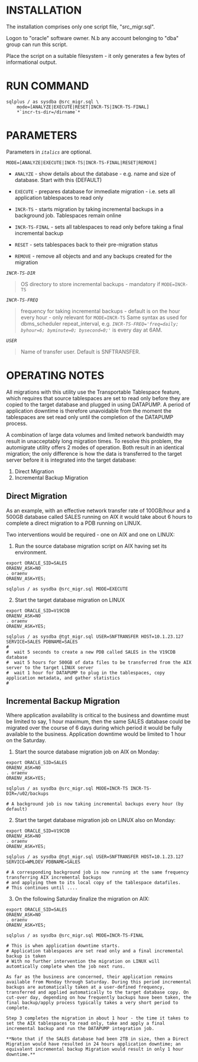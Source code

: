 # INSTALLATION
The installation comprises only one script file, "src_migr.sql". 

Logon to "oracle" software owner. N.b any account belonging to "dba" group can run this script.

Place the script on a suitable filesystem - it only generates a few bytes of informational output.


# RUN COMMAND                         
              
```
sqlplus / as sysdba @src_migr.sql \
    mode=[ANALYZE|EXECUTE|RESET|INCR-TS|INCR-TS-FINAL]
    *`incr-ts-dir=/dirname`*
```
                         
# PARAMETERS   
Parameters in *`italics`* are optional.

`MODE=[ANALYZE|EXECUTE|INCR-TS|INCR-TS-FINAL|RESET|REMOVE]`
- `ANALYZE` - show details about the database - e.g. name and size of database. Start with this (DEFAULT)
  
- `EXECUTE` - prepares database for immediate migration - i.e. sets all application tablespaces to read only

- `INCR-TS` - starts migration by taking incremental backups in a background job. Tablespaces remain online
                     
- `INCR-TS-FINAL` - sets all tablespaces to read only before taking a final incremental backup
  
- `RESET` - sets tablespaces back to their pre-migration status

- `REMOVE` - remove all objects and and any backups created for the migration
                           
*`INCR-TS-DIR`*
>OS directory to store incremental backups - mandatory if `MODE=INCR-TS`
  
*`INCR-TS-FREQ`*
>frequency for taking incremental backups - default is on the hour every hour - only relevant for `MODE=INCR-TS` Same syntax as used for dbms_scheduler repeat_interval, e.g. *`INCR-TS-FREQ='freq=daily; byhour=6; byminute=0; bysecond=0;'`* is every day at 6AM.

*`USER`*
>Name of transfer user. Default is SNFTRANSFER.

  
# OPERATING NOTES

All migrations with this utility use the Transportable Tablespace feature, which requires that source tablespaces are set to read only before they are copied to the target database and plugged in using DATAPUMP. A period of application downtime is therefore unavoidable from the moment the tablespaces are set read only until the completion of the DATAPUMP process. 

A combination of large data volumes and limited network bandwidth may result in unacceptably long migration times. To resolve this problem, the automigrate utility offers 2 modes of operation. Both result in an identical migration; the only difference is how the data is transferred to the target server before it is integrated into the target database:

1. Direct Migration
2. Incremental Backup Migration

## Direct Migration
As an example, with an effective network transfer rate of 100GB/hour and a 500GB database called SALES running on AIX it would take about 6 hours to complete a direct migration to a PDB running on LINUX. 

Two interventions would be required - one on AIX and one on LINUX:

1. Run the source database migration script on AIX having set its environment. 

```
export ORACLE_SID=SALES
ORAENV_ASK=NO
. oraenv
ORAENV_ASK=YES;

sqlplus / as sysdba @src_migr.sql MODE=EXECUTE
```

2. Start the target database migration on LINUX

```
export ORACLE_SID=V19CDB
ORAENV_ASK=NO
. oraenv
ORAENV_ASK=YES;

sqlplus / as sysdba @tgt_migr.sql USER=SNFTRANSFER HOST=10.1.23.127 SERVICE=SALES PDBNAME=SALES
#
#  wait 5 seconds to create a new PDB called SALES in the V19CDB database
#  wait 5 hours for 500GB of data files to be transferred from the AIX server to the target LINUX server
#  wait 1 hour for DATAPUMP to plug in the tablespaces, copy application metadata, and gather statistics
#
```
## Incremental Backup Migration
Where application availability is critical to the business and downtime must be limited to say, 1 hour maximum, then the same SALES database could be migrated over the course of 6 days during which period it would be fully available to the business. Application downtime would be limited to 1 hour on the Saturday.


1. Start the source database migration job on AIX on Monday:
```
export ORACLE_SID=SALES
ORAENV_ASK=NO
. oraenv
ORAENV_ASK=YES;

sqlplus / as sysdba @src_migr.sql MODE=INCR-TS INCR-TS-DIR=/u02/backups

# A background job is now taking incremental backups every hour (by default)
```

2. Start the target database migration job on LINUX also on Monday:
```
export ORACLE_SID=V19CDB
ORAENV_ASK=NO
. oraenv
ORAENV_ASK=YES;

sqlplus / as sysdba @tgt_migr.sql USER=SNFTRANSFER HOST=10.1.23.127 SERVICE=WMLDEV PDBNAME=SALES

# A corresponding background job is now running at the same frequency transferring AIX incremental backups
# and applying them to its local copy of the tablespace datafiles.
# This continues until ....
```

3. On the following Saturday finalize the migration on AIX:
```
export ORACLE_SID=SALES
ORAENV_ASK=NO
. oraenv
ORAENV_ASK=YES;

sqlplus / as sysdba @src_migr.sql MODE=INCR-TS-FINAL

# This is when application downtime starts. 
# Application tablespaces are set read only and a final incremental backup is taken
# With no further intervention the migration on LINUX will automtically complete when the job next runs.

As far as the business are concerned, their application remains available from Monday through Saturday. During this period incremental backups are automatically taken at a user-defined frequency, transferred and applied automatically to the target database copy. On cut-over day, depending on how frequently backups have been taken, the final backup/apply process typically takes a very short period to complete.

Step 3 completes the migration in about 1 hour - the time it takes to set the AIX tablespaces to read only, take and apply a final incremental backup and run the DATAPUMP integration job.

**Note that if the SALES database had been 2TB in size, then a Direct Migration would have resulted in 24 hours application downtime; an equivalent incremental backup Migration would result in only 1 hour downtime.**
